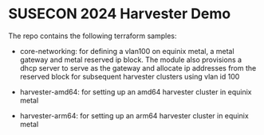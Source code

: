 # SUSECON 2024 Harvester Demo

The repo contains the following terraform samples:

* core-networking: for defining a vlan100 on equinix metal, a metal gateway and metal reserved ip block. The module also provisions a dhcp server to serve as the gateway and allocate ip addresses from the reserved block for subsequent harvester clusters using vlan id 100

* harvester-amd64: for setting up an amd64 harvester cluster in equinix metal

* harvester-arm64: for setting up an arm64 harvester cluster in equinix metal